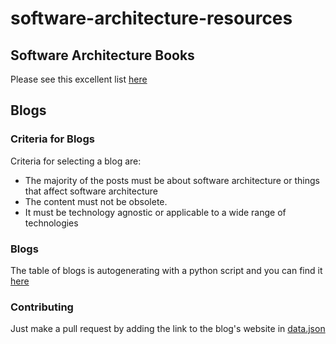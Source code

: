 # software-architecture-resources

## Software Architecture Books

Please see this excellent list [here](https://github.com/mhadidg/software-architecture-books)

## Blogs

### Criteria for Blogs

Criteria for selecting a blog are:
* The majority of the posts must be about software architecture or things that affect software architecture
* The content must not be obsolete.
* It must be technology agnostic or applicable to a wide range of technologies 

### Blogs

The table of blogs is autogenerating with a python script and you can find it [here](blogs.md)

### Contributing

Just make a pull request by adding the link to the blog's website in [data.json](data.json)
